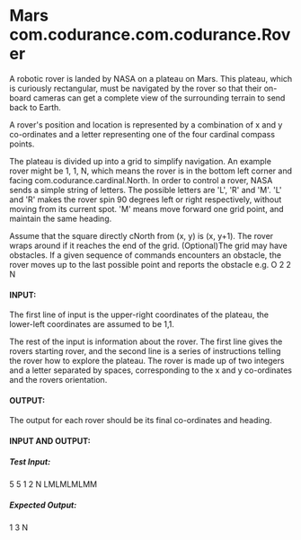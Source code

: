 # Mars com.codurance.com.codurance.Rover

A robotic rover is landed by NASA on a plateau on Mars. 
This plateau, which is curiously rectangular, must be navigated by the rover so that their on-board cameras can get a complete view of the surrounding terrain to send back to Earth.

A rover's position and location is represented by a combination of x and y co-ordinates 
and a letter representing one of the four cardinal compass points. 


The plateau is divided up into a grid to simplify navigation. An example rover might be 1, 1, N, 
which means the rover is in the bottom left corner and facing com.codurance.cardinal.North.
In order to control a rover, NASA sends a simple string of letters. The possible letters are 'L', 'R' and 'M'. 'L' and 'R' makes the rover spin 90 degrees left or right respectively, without moving from its current spot. 'M' means move forward one grid point, and maintain the same heading.

Assume that the square directly cNorth from (x, y) is (x, y+1).
The rover wraps around if it reaches the end of the grid.
(Optional)The grid may have obstacles. If a given sequence of commands encounters an obstacle, the rover moves up to the last possible point and reports the obstacle e.g. O 2 2 N

#### INPUT:

The first line of input is the upper-right coordinates of the plateau, the lower-left coordinates are assumed to be 1,1.

The rest of the input is information about the rover. The first line gives the rovers starting rover, and the second line is a series of instructions telling the rover how to explore the plateau.
The rover is made up of two integers and a letter separated by spaces, corresponding to the x and y co-ordinates and the rovers orientation.

#### OUTPUT:

The output for each rover should be its final co-ordinates and heading.

#### INPUT AND OUTPUT:

##### Test Input:
5 5
1 2 N
LMLMLMLMM


##### Expected Output:
1 3 N
